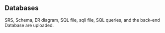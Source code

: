 ## Databases
SRS, Schema, ER diagram, SQL file, sqli file, SQL queries, and the back-end Database are uploaded.

